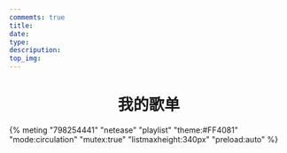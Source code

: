```yaml
---
commemts: true
title:
date:
type:
descripution:
top_img:
---
```

# <center>我的歌单</center>
{% meting "798254441" "netease" "playlist" "theme:#FF4081" "mode:circulation" "mutex:true" "listmaxheight:340px" "preload:auto" %}
